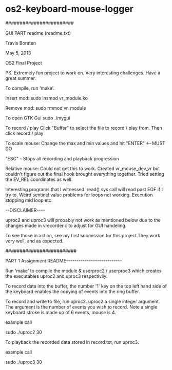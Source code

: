 # os2-keyboard-mouse-logger

\########################

GUI PART readme (readme.txt)

Travis Boraten

May 5, 2013

OS2 Final Project

PS. Extremely fun project to work on. Very interesting challenges. Have a great summer.



To compile, run 'make'.

Insert mod:
sudo insmod vr_module.ko

Remove mod:
sudo rmmod vr_module

To open GTK Gui
sudo ./mygui

To record / play
Click "Buffer" to select the file to record / play from.
Then click record / play

To scale mouse:
Change the max and min values and hit "ENTER" <--MUST DO

"ESC" - Stops all recording and playback progression

Relative mouse:
Could not get this to work. Created vr_mouse_dev_vr but couldn't figure out the final hook brought everything together. Tried setting the EV_REL coordinates as well.

Interesting programs that I witnessed. read() sys call will read past EOF if I try to. Weird sentinel value problems for loops not working. Execution stopping mid loop etc.


--DISCLAIMER----

uproc2 and uproc3 will probably not work as mentioned below due to the changes made in vrecorder.c to adjust for GUI handeling.

To see those in action, see my first submission for this project.They work very well, and as expected.

\#########################

PART 1 Assignment README---------------------------

Run 'make' to compile the module & userproc2 / userproc3 which creates the executables uproc2 and uproc3 respectivily.

To record data into the buffer, the number '1' key on the top left hand side of the keyboard enables the copying of events into the ring buffer.

To record and write to file, run uproc2. uproc2 a single integer argument. The argument is the number of events you wish to record. Note a single keyboard stroke is made up of 6 events, mouse is 4. 

example call

sudo ./uproc2 30

To playback the recorded data stored in record.txt, run uproc3.

example call

sudo ./uproc3 30
